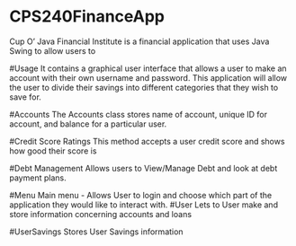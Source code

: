 # CPS240FinanceApp

Cup O’ Java Financial Institute is a financial application that uses Java Swing to allow users to 

#Usage
It contains a graphical user interface that allows a user to make an account with their own username and password.
This application will allow the user to divide their savings into different categories that they wish to save for. 


#Accounts
The Accounts class stores name of account, unique ID for account, and balance for a particular user. 

#Credit Score Ratings
This method accepts a user credit score and shows how good their score is

#Debt Management 
Allows users to View/Manage Debt and look at debt payment plans. 

#Menu
Main menu - Allows User to login and choose which part of the application they would like to interact with. 
#User 
Lets to User make and store information concerning accounts and loans

#UserSavings
Stores User Savings information

